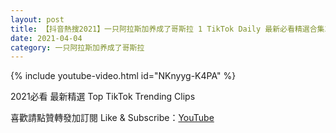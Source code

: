 ```yaml
---
layout: post
title: 【抖音熱搜2021】一只阿拉斯加养成了哥斯拉 1 TikTok Daily 最新必看精選合集2021 04 04
date: 2021-04-04
category: 一只阿拉斯加养成了哥斯拉
---
```


{% include youtube-video.html id="NKnyyg-K4PA" %}

2021必看 最新精選 Top TikTok Trending Clips

喜歡請點贊轉發加訂閱 Like & Subscribe：[YouTube](https://www.youtube.com/channel/UCAoR7VcanIPd04uEq_GIylA/videos)

